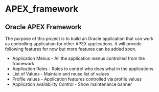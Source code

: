 # APEX_framework
## Oracle APEX Framework 

The purpose of this project is to build an Oracle application that can work as controlling application for other APEX applications. It will provide following features for now but more features can be added soon.

 - Application Menus - All the application menus controlled from the framework
 - Application Roles - Roles to control who does what in the applications.
 - List of Values - Maintain and reuse list of values
 - Profile values - Application features controlled via profile values 
 - Application availability Control - Show maintenance banner




